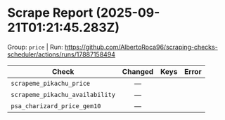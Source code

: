 # Scrape Report (2025-09-21T01:21:45.283Z)

Group: `price`  |  Run: https://github.com/AlbertoRoca96/scraping-checks-scheduler/actions/runs/17887158494

| Check | Changed | Keys | Error |
|---|:---:|:--|:--|
| `scrapeme_pikachu_price` | — |  |  |
| `scrapeme_pikachu_availability` | — |  |  |
| `psa_charizard_price_gem10` | — |  |  |
